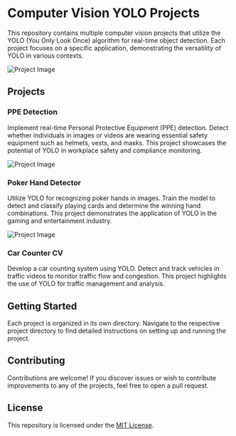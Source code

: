 # Computer Vision YOLO Projects

This repository contains multiple computer vision projects that utilize the YOLO (You Only Look Once) algorithm for real-time object detection. Each project focuses on a specific application, demonstrating the versatility of YOLO in various contexts.

![Project Image](path_to_your_image.jpg)

## Projects

### PPE Detection

Implement real-time Personal Protective Equipment (PPE) detection. Detect whether individuals in images or videos are wearing essential safety equipment such as helmets, vests, and masks. This project showcases the potential of YOLO in workplace safety and compliance monitoring.

![Project Image](https://media.licdn.com/dms/image/C5612AQGa7wgjmpiYug/article-cover_image-shrink_600_2000/0/1610814232977?e=2147483647&v=beta&t=1Z2e0YUeer_gAdiPunPBpX6mjkSukpd9KMCOInd0puo)

### Poker Hand Detector

Utilize YOLO for recognizing poker hands in images. Train the model to detect and classify playing cards and determine the winning hand combinations. This project demonstrates the application of YOLO in the gaming and entertainment industry.

![Project Image](https://miro.medium.com/v2/resize:fit:494/1*ctpvU7toOVy8p9ODKnDgtA.png)


### Car Counter CV

Develop a car counting system using YOLO. Detect and track vehicles in traffic videos to monitor traffic flow and congestion. This project highlights the use of YOLO for traffic management and analysis.

## Getting Started

Each project is organized in its own directory. Navigate to the respective project directory to find detailed instructions on setting up and running the project.

## Contributing

Contributions are welcome! If you discover issues or wish to contribute improvements to any of the projects, feel free to open a pull request.

## License

This repository is licensed under the [MIT License](LICENSE).
